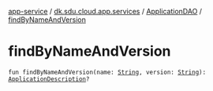 [app-service](../../index.md) / [dk.sdu.cloud.app.services](../index.md) / [ApplicationDAO](index.md) / [findByNameAndVersion](./find-by-name-and-version.md)

# findByNameAndVersion

`fun findByNameAndVersion(name: `[`String`](https://kotlinlang.org/api/latest/jvm/stdlib/kotlin/-string/index.html)`, version: `[`String`](https://kotlinlang.org/api/latest/jvm/stdlib/kotlin/-string/index.html)`): `[`ApplicationDescription`](../../dk.sdu.cloud.app.api/-application-description/index.md)`?`